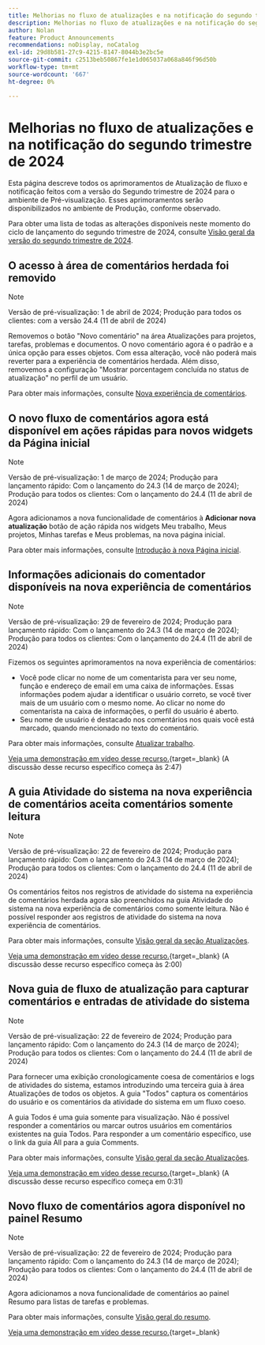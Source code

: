 ```yaml
---
title: Melhorias no fluxo de atualizações e na notificação do segundo trimestre de 2024
description: Melhorias no fluxo de atualizações e na notificação do segundo trimestre de 2024
author: Nolan
feature: Product Announcements
recommendations: noDisplay, noCatalog
exl-id: 29d8b581-27c9-4215-8147-8044b3e2bc5e
source-git-commit: c2513beb50867fe1e1d065037a068a846f96d50b
workflow-type: tm+mt
source-wordcount: '667'
ht-degree: 0%

---
```


# Melhorias no fluxo de atualizações e na notificação do segundo trimestre de 2024

Esta página descreve todos os aprimoramentos de Atualização de fluxo e notificação feitos com a versão do Segundo trimestre de 2024 para o ambiente de Pré-visualização. Esses aprimoramentos serão disponibilizados no ambiente de Produção, conforme observado.

Para obter uma lista de todas as alterações disponíveis neste momento do ciclo de lançamento do segundo trimestre de 2024, consulte [Visão geral da versão do segundo trimestre de 2024](/help/quicksilver/product-announcements/product-releases/24-q2-release-activity/24-q2-release-overview.md).

## O acesso à área de comentários herdada foi removido

>[!NOTE]
>
>Versão de pré-visualização: 1 de abril de 2024; Produção para todos os clientes: com a versão 24.4 (11 de abril de 2024)

Removemos o botão &quot;Novo comentário&quot; na área Atualizações para projetos, tarefas, problemas e documentos. O novo comentário agora é o padrão e a única opção para esses objetos. Com essa alteração, você não poderá mais reverter para a experiência de comentários herdada. Além disso, removemos a configuração &quot;Mostrar porcentagem concluída no status de atualização&quot; no perfil de um usuário.

Para obter mais informações, consulte [Nova experiência de comentários](/help/quicksilver/product-announcements/betas/new-commenting-experience-beta/unified-commenting-experience.md).

## O novo fluxo de comentários agora está disponível em ações rápidas para novos widgets da Página inicial

>[!NOTE]
>
>Versão de pré-visualização: 1 de março de 2024; Produção para lançamento rápido: Com o lançamento do 24.3 (14 de março de 2024); Produção para todos os clientes: Com o lançamento do 24.4 (11 de abril de 2024)

Agora adicionamos a nova funcionalidade de comentários à **Adicionar nova atualização** botão de ação rápida nos widgets Meu trabalho, Meus projetos, Minhas tarefas e Meus problemas, na nova página inicial.

Para obter mais informações, consulte [Introdução à nova Página inicial](/help/quicksilver/workfront-basics/using-home/new-home/get-started-with-new-home.md).

## Informações adicionais do comentador disponíveis na nova experiência de comentários

>[!NOTE]
>
>Versão de pré-visualização: 29 de fevereiro de 2024; Produção para lançamento rápido: Com o lançamento do 24.3 (14 de março de 2024); Produção para todos os clientes: Com o lançamento do 24.4 (11 de abril de 2024)

Fizemos os seguintes aprimoramentos na nova experiência de comentários:

* Você pode clicar no nome de um comentarista para ver seu nome, função e endereço de email em uma caixa de informações. Essas informações podem ajudar a identificar o usuário correto, se você tiver mais de um usuário com o mesmo nome. Ao clicar no nome do comentarista na caixa de informações, o perfil do usuário é aberto.
* Seu nome de usuário é destacado nos comentários nos quais você está marcado, quando mencionado no texto do comentário.

Para obter mais informações, consulte [Atualizar trabalho](/help/quicksilver/workfront-basics/updating-work-items-and-viewing-updates/update-work.md).

[Veja uma demonstração em vídeo desse recurso.](https://video.tv.adobe.com/v/3427992/){target=_blank} (A discussão desse recurso específico começa às 2:47)

## A guia Atividade do sistema na nova experiência de comentários aceita comentários somente leitura

>[!NOTE]
>
>Versão de pré-visualização: 22 de fevereiro de 2024; Produção para lançamento rápido: Com o lançamento do 24.3 (14 de março de 2024); Produção para todos os clientes: Com o lançamento do 24.4 (11 de abril de 2024)

Os comentários feitos nos registros de atividade do sistema na experiência de comentários herdada agora são preenchidos na guia Atividade do sistema na nova experiência de comentários como somente leitura. Não é possível responder aos registros de atividade do sistema na nova experiência de comentários.

Para obter mais informações, consulte [Visão geral da seção Atualizações](/help/quicksilver/workfront-basics/updating-work-items-and-viewing-updates/updates-tab-overview.md).

[Veja uma demonstração em vídeo desse recurso.](https://video.tv.adobe.com/v/3427992/){target=_blank} (A discussão desse recurso específico começa às 2:00)

## Nova guia de fluxo de atualização para capturar comentários e entradas de atividade do sistema

>[!NOTE]
>
>Versão de pré-visualização: 22 de fevereiro de 2024; Produção para lançamento rápido: Com o lançamento do 24.3 (14 de março de 2024); Produção para todos os clientes: Com o lançamento do 24.4 (11 de abril de 2024)

Para fornecer uma exibição cronologicamente coesa de comentários e logs de atividades do sistema, estamos introduzindo uma terceira guia à área Atualizações de todos os objetos. A guia &quot;Todos&quot; captura os comentários do usuário e os comentários da atividade do sistema em um fluxo coeso.

A guia Todos é uma guia somente para visualização. Não é possível responder a comentários ou marcar outros usuários em comentários existentes na guia Todos. Para responder a um comentário específico, use o link da guia All para a guia Comments.

Para obter mais informações, consulte [Visão geral da seção Atualizações](/help/quicksilver/workfront-basics/updating-work-items-and-viewing-updates/updates-tab-overview.md).

[Veja uma demonstração em vídeo desse recurso.](https://video.tv.adobe.com/v/3427992/){target=_blank} (A discussão desse recurso específico começa em 0:31)

## Novo fluxo de comentários agora disponível no painel Resumo

>[!NOTE]
>
>Versão de pré-visualização: 22 de fevereiro de 2024; Produção para lançamento rápido: Com o lançamento do 24.3 (14 de março de 2024); Produção para todos os clientes: Com o lançamento do 24.4 (11 de abril de 2024)

Agora adicionamos a nova funcionalidade de comentários ao painel Resumo para listas de tarefas e problemas.

Para obter mais informações, consulte [Visão geral do resumo](/help/quicksilver/workfront-basics/the-new-workfront-experience/summary-overview.md).

[Veja uma demonstração em vídeo desse recurso.](https://video.tv.adobe.com/v/3427991/){target=_blank}
